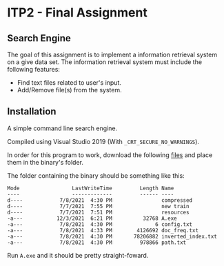 # ITP2 - Final Assignment
## Search Engine

The goal of this assignment is to implement a information retrieval system on a give data set. The information retrieval system must include the following features:

- Find text files related to user's input.
- Add/Remove file(s) from the system.

## Installation

A simple command line search engine.

Compiled using Visual Studio 2019 (With `_CRT_SECURE_NO_WARNINGS`).

In order for this program to work, download the following [files](https://drive.google.com/drive/folders/1H4xYcq9sj5W5CvC5mNA0cWkCqK73kSBB?usp=sharing) and place them in the binary's folder.

The folder containing the binary should be something like this:

```
Mode                 LastWriteTime         Length Name
----                 -------------         ------ ----
d----            7/8/2021  4:30 PM                compressed
d----            7/7/2021  7:55 PM                new train
d----            7/7/2021  7:51 PM                resources
-a---           12/3/2021  6:21 PM          32768 A.exe
-a---            7/8/2021  4:30 PM              6 config.txt
-a---            7/8/2021  4:33 PM        4126692 doc_freq.txt
-a---            7/8/2021  4:30 PM       78206882 inverted_index.txt
-a---            7/8/2021  4:30 PM         978866 path.txt
```

Run `A.exe` and it should be pretty straight-foward.

